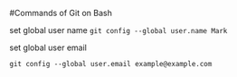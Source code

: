 #Commands of Git on Bash

set global user name
`git config --global user.name Mark`

set global user email

`git config --global user.email example@example.com`


